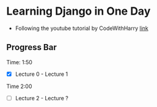 # Learning Django in One Day

- Following the youtube tutorial by CodeWithHarry [link](https://www.youtube.com/playlist?list=PLu0W_9lII9ah7DDtYtflgwMwpT3xmjXY9)

## Progress Bar

Time: 1:50
- [x] Lecture 0 - Lecture 1

Time 2:00
- [ ] Lecture 2 - Lecture ?